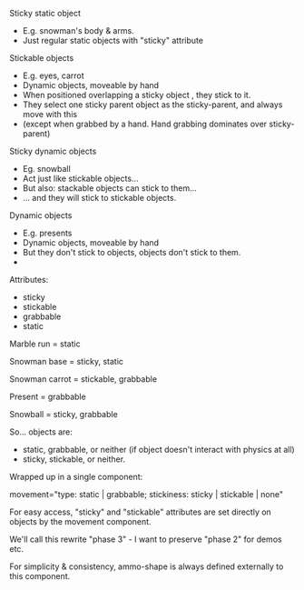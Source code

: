 

Sticky static object

- E.g. snowman's body & arms.
- Just regular static objects with "sticky" attribute



Stickable objects

- E.g. eyes, carrot
- Dynamic objects, moveable by hand
- When positioned overlapping a sticky object , they stick to it.
- They select one sticky parent object as the sticky-parent, and always move with this
- (except when grabbed by a hand.  Hand grabbing dominates over sticky-parent)



Sticky dynamic objects

- Eg. snowball
- Act just like stickable objects...
- But also: stackable objects can stick to them...
- ... and they will stick to stickable objects.



Dynamic objects

- E.g. presents
- Dynamic objects, moveable by hand
- But they don't stick to objects, objects don't stick to them.
- 



Attributes:

- sticky
- stickable
- grabbable 
- static



Marble run = static

Snowman base = sticky, static

Snowman carrot = stickable, grabbable

Present = grabbable

Snowball = sticky, grabbable



So... objects are:

- static, grabbable, or neither (if object doesn't interact with physics at all)
- sticky, stickable, or neither.



Wrapped up in a single component:

movement="type: static | grabbable; stickiness: sticky | stickable | none"

For easy access, "sticky" and "stickable" attributes are set directly on objects by the movement component.

We'll call this rewrite "phase 3" - I want to preserve "phase 2" for demos etc.




For simplicity & consistency, ammo-shape is always defined externally to this component.

